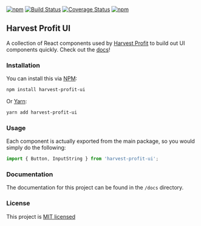 [![npm](https://img.shields.io/npm/v/harvest-profit-ui.svg)](https://www.npmjs.com/package/harvest-profit-ui)  [![Build Status](https://travis-ci.org/HarvestProfit/harvest-profit-ui.svg?branch=master)](https://travis-ci.org/HarvestProfit/harvest-profit-ui) [![Coverage Status](https://coveralls.io/repos/github/HarvestProfit/harvest-profit-ui/badge.svg?branch=master)](https://coveralls.io/github/HarvestProfit/harvest-profit-ui?branch=master) [![npm](https://img.shields.io/npm/l/harvest-profit-ui.svg)](/LICENSE.md)

## Harvest Profit UI
A collection of React components used by [Harvest Profit](https://www.harvestprofit.com) to build out UI components quickly. Check out the [docs](https://harvestprofit.github.io/harvest-profit-ui/)!

### Installation
You can install this via [NPM](https://www.npmjs.com/):
```bash
npm install harvest-profit-ui
```
Or [Yarn](https://yarnpkg.com/en/):
```bash
yarn add harvest-profit-ui
```

### Usage
Each component is actually exported from the main package, so you would simply do
the following:

```js
import { Button, InputString } from 'harvest-profit-ui';
```

### Documentation
The documentation for this project can be found in the `/docs` directory.

### License
This project is [MIT licensed](/LICENSE.md)
